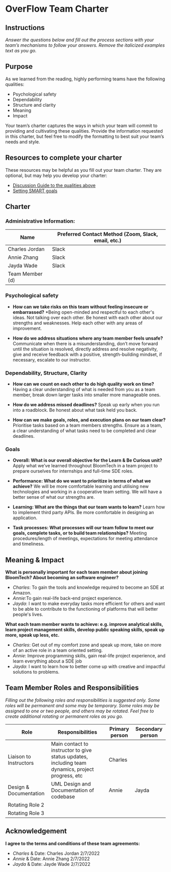 # OverFlow Team Charter

## Instructions

*Answer the questions below and fill out the process sections with your team’s
mechanisms to follow your answers. Remove the italicized examples text as you
go.*

## Purpose

As we learned from the reading, highly performing teams have the following
qualities:

* Psychological safety
* Dependability
* Structure and clarity
* Meaning
* Impact

Your team’s charter captures the ways in which your team will commit to
providing and cultivating these qualities. Provide the information requested in
this charter, but feel free to modify the formatting to best suit your team’s
needs and style.

## Resources to complete your charter

These resources may be helpful as you fill out your team charter. They are optional, but may help you develop your charter:

* [Discussion Guide to the qualities above](https://docs.google.com/document/d/1lgiz6mwZeyWEaJxN_NMI-tI5Qijv2BHh27DPLeSLE40)
* [Setting SMART goals](https://www.mindtools.com/pages/article/smart-goals.htm)

## Charter

### Administrative Information:

|Name            |Preferred Contact Method (Zoom, Slack, email, etc.) |
|---	           |---                                           |
|Charles Jordan |            Slack                                  |
|Annie Zhang |                 Slack                             |
|Jayda Wade |                        Slack                      |
|Team Member (d) |                                              |

### Psychological safety

* **How can we take risks on this team without feeling insecure or
  embarrassed?**
    *Being open-minded and respectful to each other's ideas. Not talking over each other. Be honest with each other
about our strengths and weaknesses. Help each other with any areas of improvement.

* **How do we address situations where any team member feels unsafe?**
    Communicate when there is a misunderstanding, don’t move forward
    until the situation is resolved, directly address and resolve negativity,
    give and receive feedback with a positive, strength-building mindset, if
    necessary, escalate to our instructor.

### Dependability, Structure, Clarity

* **How can we count on each other to do high quality work on time?**
     Having a clear understanding of what is needed from you as a team member, break down larger tasks into smaller
     more manageable ones.

* **How do we address missed deadlines?**
     Speak up early when you run into a roadblock. Be honest about what task held you back.

* **How can we make goals, roles, and execution plans on our team clear?**
     Prioritise tasks based on a team members strengths. Ensure as a team, a clear understanding of what tasks need to
     be completed and clear deadlines.


### Goals

* **Overall: What is our overall objective for the Learn & Be Curious unit?**
    Apply what we’ve learned throughout BloomTech in a team project to prepare
    ourselves for internships and full-time SDE roles.


* **Performance: What do we want to prioritize in terms of what we achieve?**
    We will be more comfortable learning and utilising new technologies and working in a cooperative team setting. We 
    will have a better sense of what our strengths are.


* **Learning: What are the things that our team wants to learn?**
    Learn how to implement third party APIs. Be more comfortable in designing an application.


* **Task processes: What processes will our team follow to meet our goals,
  complete tasks, or to build team relationships?**
    Meeting procedures/length of meetings, expectations for
    meeting attendance and timeliness.


## Meaning & Impact

**What is personally important for each team member about joining BloomTech? About
becoming an software engineer?**

* *Charles*: To gain the tools and knowledge required to become an SDE at Amazon. 
* *Annie*:To gain real-life back-end project experience.
* *Jayda*: I want to make everyday tasks more efficient for others and want to be able to contribute to the functioning of platforms that will better people's lives.

**What each team member wants to achieve: e.g. improve analytical skills, learn
project management skills, develop public speaking skills, speak up more, speak
up less, etc.**

* *Charles*: Get out of my comfort zone and speak up more, take on more of an active role in a team oriented setting.
* *Annie*: Improve programming skills, gain real-life project experience, and learn everything about a SDE job
* *Jayda*: I want to learn how to better come up with creative and impactful solutions to problems.

## Team Member Roles and Responsibilities

*Filling out the following roles and responsibilities is suggested only. Some
roles will be permanent and some may be temporary. Some roles may be assigned to
one or two people, and others may be rotated. Feel free to create additional
rotating or permanent roles as you go.*

|**Role**               |**Responsibilities** |**Primary person** |**Secondary person** |
|---                    |---                  |---                |---                  |
|Liaison to Instructors | Main contact to instructor to give status updates, including team dynamics, project progress, etc | Charles||
|Design & Documentation       |          UML Design and Documentation of codebase           |           Annie        |         Jayda            |
|Rotating Role 2        |                     |                   |                     |
|Rotating Role 3        |                     |                   |                     |

## Acknowledgement

**I agree to the terms and conditions of these team agreements:**

* *Charles* & Date: Charles Jordan 2/7/2022
* *Annie* & Date: Annie Zhang 2/7/2022
* *Jayda* & Date: Jayde Wade 2/7/2022
